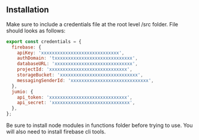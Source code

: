 ## Installation
Make sure to include a credentials file at the root level /src folder. File should looks as follows:

```javascript
export const credentials = {
  firebase: {
    apiKey: 'xxxxxxxxxxxxxxxxxxxxxxxxxxxxx',
    authDomain: 'txxxxxxxxxxxxxxxxxxxxxxxxxxxxx',
    databaseURL: 'xxxxxxxxxxxxxxxxxxxxxxxxxxxxx',
    projectId: 'xxxxxxxxxxxxxxxxxxxxxxxxxxxxx',
    storageBucket: 'xxxxxxxxxxxxxxxxxxxxxxxxxxxxx',
    messagingSenderId: 'xxxxxxxxxxxxxxxxxxxxxxxxxxxxx',
  },
  jumio: {
    api_token: 'xxxxxxxxxxxxxxxxxxxxxxxxxxxxx',
    api_secret: 'xxxxxxxxxxxxxxxxxxxxxxxxxxxxx',
  },
};
```

Be sure to install node modules in functions folder before trying to use. You will also need to install firebase cli tools.